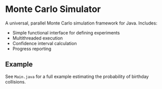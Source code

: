 # Monte Carlo Simulator

A universal, parallel Monte Carlo simulation framework for Java. Includes:

- Simple functional interface for defining experiments
- Multithreaded execution
- Confidence interval calculation
- Progress reporting

## Example

See `Main.java` for a full example estimating the probability of birthday collisions.
